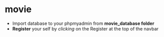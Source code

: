 # movie
- Import database to your phpmyadmin from **movie_database folder**
- **Register** your self by _clicking_ on the Register at the top of the navbar
